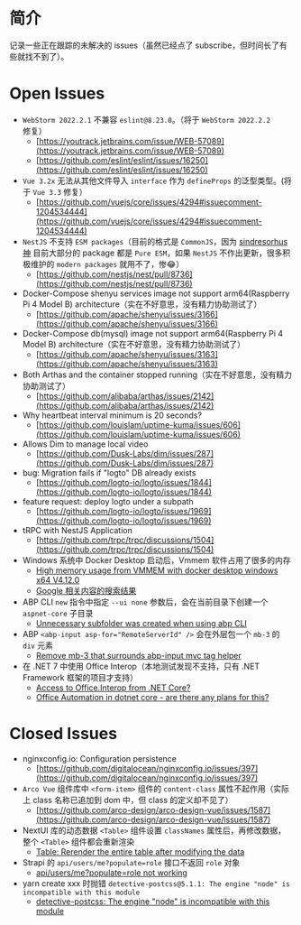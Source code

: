 # 简介

记录一些正在跟踪的未解决的 issues（虽然已经点了 subscribe，但时间长了有些就找不到了）。

# Open Issues

- `WebStorm 2022.2.1` 不兼容 `eslint@8.23.0`。（将于 `WebStorm 2022.2.2` 修复）
    - [https://youtrack.jetbrains.com/issue/WEB-57089](https://youtrack.jetbrains.com/issue/WEB-57089)
    - [https://github.com/eslint/eslint/issues/16250](https://github.com/eslint/eslint/issues/16250)
- `Vue 3.2x` 无法从其他文件导入 `interface` 作为 `defineProps` 的泛型类型。(将于 `Vue 3.3` 修复）
    - [https://github.com/vuejs/core/issues/4294#issuecomment-1204534444](https://github.com/vuejs/core/issues/4294#issuecomment-1204534444)
- `NestJS` 不支持 `ESM packages`（目前的格式是 `CommonJS`，因为 [sindresorhus 神](https://github.com/sindresorhus) 目前大部分的 package 都是 `Pure ESM`，如果 `NestJS` 不作出更新，很多积极维护的 `modern packages` 就用不了，惨😂）
    - [https://github.com/nestjs/nest/pull/8736](https://github.com/nestjs/nest/pull/8736)
- Docker-Compose shenyu services image not support arm64(Raspberry Pi 4 Model B) architecture（实在不好意思，没有精力协助测试了）
    - [https://github.com/apache/shenyu/issues/3166](https://github.com/apache/shenyu/issues/3166)
- Docker-Compose db(mysql) image not support arm64(Raspberry Pi 4 Model B) architecture（实在不好意思，没有精力协助测试了）
    - [https://github.com/apache/shenyu/issues/3163](https://github.com/apache/shenyu/issues/3163)
- Both Arthas and the container stopped running（实在不好意思，没有精力协助测试了）
    - [https://github.com/alibaba/arthas/issues/2142](https://github.com/alibaba/arthas/issues/2142)
- Why heartbeat interval minimum is 20 seconds?
    - [https://github.com/louislam/uptime-kuma/issues/606](https://github.com/louislam/uptime-kuma/issues/606)
- Allows Dim to manage local video
    - [https://github.com/Dusk-Labs/dim/issues/287](https://github.com/Dusk-Labs/dim/issues/287)
- bug: Migration fails if "logto" DB already exists
    - [https://github.com/logto-io/logto/issues/1844](https://github.com/logto-io/logto/issues/1844)
- feature request: deploy logto under a subpath
    - [https://github.com/logto-io/logto/issues/1969](https://github.com/logto-io/logto/issues/1969)
- tRPC with NestJS Application
    - [https://github.com/trpc/trpc/discussions/1504](https://github.com/trpc/trpc/discussions/1504)
- Windows 系统中 Docker Desktop 启动后，Vmmem 软件占用了很多的内存
    - [High memory usage from VMMEM with docker desktop windows x64 V4.12.0](https://github.com/docker/for-win/issues/12944)
    - [Google 相关内容的搜索结果](https://www.google.com/search?q=high+memory+usage+when+docker+desktop+start)
- ABP CLI `new` 指令中指定 `--ui none` 参数后，会在当前目录下创建一个 `aspnet-core` 子目录
    - [Unnecessary subfolder was created when using abp CLI](https://github.com/abpframework/abp/issues/14579)
- ABP `<abp-input asp-for="RemoteServerId" />` 会在外层包一个 `mb-3` 的 `div` 元素
    - [Remove mb-3 that surrounds abp-input mvc tag helper](https://github.com/abpframework/abp/issues/17948)
- 在 .NET 7 中使用 Office Interop（本地测试发现不支持，只有 .NET Framework 框架的项目才支持）
    - [Access to Office.Interop from .NET Core?](https://github.com/dotnet/core/issues/402)
    - [Office Automation in dotnet core - are there any plans for this?](https://github.com/dotnet/core/issues/409)


# Closed Issues

- nginxconfig.io: Configuration persistence
    - [https://github.com/digitalocean/nginxconfig.io/issues/397](https://github.com/digitalocean/nginxconfig.io/issues/397) 
- `Arco Vue` 组件库中 `<form-item>` 组件的 `content-class` 属性不起作用（实际上 class 名称已追加到 dom 中，但 class 的定义却不见了）
    - [https://github.com/arco-design/arco-design-vue/issues/1587](https://github.com/arco-design/arco-design-vue/issues/1587)
- NextUI 库的动态数据 `<Table>` 组件设置 `classNames` 属性后，再修改数据，整个 `<Table>` 组件都会重新渲染
    - [Table: Rerender the entire table after modifying the data](https://github.com/nextui-org/nextui/issues/2019)
- Strapi 的 `api/users/me?populate=role` 接口不返回 `role` 对象
    - [api/users/me?populate=role not working](https://github.com/strapi/strapi/issues/16217)
- yarn create xxx 时抛错 `detective-postcss@5.1.1: The engine "node" is incompatible with this module`
    - [detective-postcss: The engine "node" is incompatible with this module](https://github.com/strapi/strapi/issues/16106#issuecomment-1484957949)

